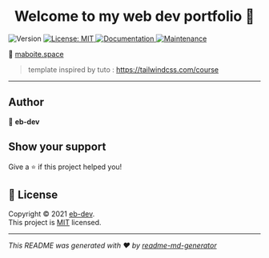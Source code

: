 # <h1 align="center">Welcome to my web dev portfolio 👋</h1>
<p>
  <img alt="Version" src="https://img.shields.io/badge/version-1-blue.svg?cacheSeconds=2592000" />
  <a href="https://en.wikipedia.org/wiki/MIT_License" target="_blank">
    <img alt="License: MIT" src="https://img.shields.io/badge/License-MIT-yellow.svg" />
  </a>
  <a href="https://github.com/ipopop/eb-dev_OC_p4#readme" target="_blank">
    <img alt="Documentation" src="https://img.shields.io/badge/documentation-yes-brightgreen.svg" />
  </a>
  <a href="https://github.com/ipopop/eb-dev_OC_p4/graphs/commit-activity" target="_blank">
    <img alt="Maintenance" src="https://img.shields.io/badge/Maintained%3F-yes-green.svg" />
  </a>
</p>

🚀 [maboite.space](https://maboite.space)

> template inspired by tuto :
https://tailwindcss.com/course



---
## Author

👤 **eb-dev**

## Show your support

Give a ⭐️ if this project helped you!

## 📝 License

Copyright © 2021 [eb-dev](https://github.com/ipopop).<br />
This project is [MIT](https://en.wikipedia.org/wiki/MIT_License) licensed.

***
_This README was generated with ❤️ by [readme-md-generator](https://github.com/kefranabg/readme-md-generator)_